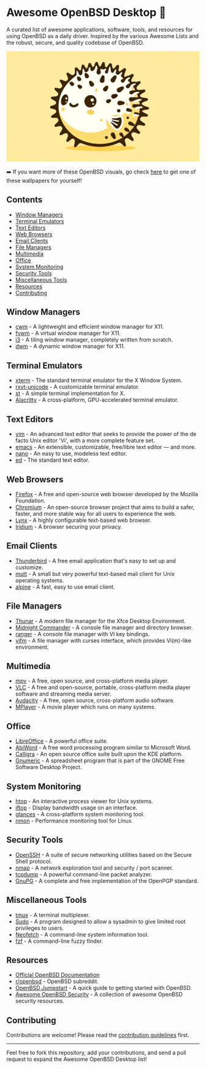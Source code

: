 # Awesome OpenBSD Desktop 🐡

A curated list of awesome applications, software, tools, and resources for using OpenBSD as a daily driver. Inspired by the various Awesome Lists and the robust, secure, and quality codebase of OpenBSD.

![Awesome OpenBSD wallpaper](https://raw.githubusercontent.com/raffaelschneider/openbsd-wallpapers/main/dall-e3/openBSD_wall_dalle3_vxcz.png)

➡️ If you want more of these OpenBSD visuals, go check [here](https://github.com/raffaelschneider/openbsd-wallpapers) to get one of these wallpapers for yourself!

## Contents

- [Window Managers](#window-managers)
- [Terminal Emulators](#terminal-emulators)
- [Text Editors](#text-editors)
- [Web Browsers](#web-browsers)
- [Email Clients](#email-clients)
- [File Managers](#file-managers)
- [Multimedia](#multimedia)
- [Office](#office)
- [System Monitoring](#system-monitoring)
- [Security Tools](#security-tools)
- [Miscellaneous Tools](#miscellaneous-tools)
- [Resources](#resources)
- [Contributing](#contributing)

## Window Managers

- [cwm](https://man.openbsd.org/cwm) - A lightweight and efficient window manager for X11.
- [fvwm](https://www.fvwm.org/) - A virtual window manager for X11.
- [i3](https://i3wm.org/) - A tiling window manager, completely written from scratch.
- [dwm](https://dwm.suckless.org/) - A dynamic window manager for X11.

## Terminal Emulators

- [xterm](https://man.openbsd.org/xterm) - The standard terminal emulator for the X Window System.
- [rxvt-unicode](http://software.schmorp.de/pkg/rxvt-unicode.html) - A customizable terminal emulator.
- [st](https://st.suckless.org/) - A simple terminal implementation for X.
- [Alacritty](https://alacritty.org/) - A cross-platform, GPU-accelerated terminal emulator.

## Text Editors

- [vim](https://www.vim.org/) - An advanced text editor that seeks to provide the power of the de facto Unix editor 'Vi', with a more complete feature set.
- [emacs](https://www.gnu.org/software/emacs/) - An extensible, customizable, free/libre text editor — and more.
- [nano](https://www.nano-editor.org/) - An easy to use, modeless text editor.
- [ed](https://man.openbsd.org/ed) - The standard text editor.

## Web Browsers

- [Firefox](https://www.mozilla.org/firefox/) - A free and open-source web browser developed by the Mozilla Foundation.
- [Chromium](https://www.chromium.org/Home) - An open-source browser project that aims to build a safer, faster, and more stable way for all users to experience the web.
- [Lynx](https://lynx.browser.org/) - A highly configurable text-based web browser.
- [Iridium](https://iridiumbrowser.de/) - A browser securing your privacy.

## Email Clients

- [Thunderbird](https://www.thunderbird.net/) - A free email application that's easy to set up and customize.
- [mutt](http://www.mutt.org/) - A small but very powerful text-based mail client for Unix operating systems.
- [alpine](https://alpine.x10host.com/) - A fast, easy to use email client.

## File Managers

- [Thunar](https://docs.xfce.org/xfce/thunar/start) - A modern file manager for the Xfce Desktop Environment.
- [Midnight Commander](https://midnight-commander.org/) - A console file manager and directory browser.
- [ranger](https://ranger.github.io/) - A console file manager with VI key bindings.
- [vifm](https://vifm.info/) - A file manager with curses interface, which provides Vi(m)-like environment.

## Multimedia

- [mpv](https://mpv.io/) - A free, open source, and cross-platform media player.
- [VLC](https://www.videolan.org/vlc/index.html) - A free and open-source, portable, cross-platform media player software and streaming media server.
- [Audacity](https://www.audacityteam.org/) - A free, open source, cross-platform audio software.
- [MPlayer](http://www.mplayerhq.hu/design7/news.html) - A movie player which runs on many systems.

## Office

- [LibreOffice](https://www.libreoffice.org/) - A powerful office suite.
- [AbiWord](http://www.abisource.com/) - A free word processing program similar to Microsoft Word.
- [Calligra](https://calligra.org/) - An open source office suite built upon the KDE platform.
- [Gnumeric](http://www.gnumeric.org/) - A spreadsheet program that is part of the GNOME Free Software Desktop Project.

## System Monitoring

- [htop](https://htop.dev/) - An interactive process viewer for Unix systems.
- [iftop](http://www.ex-parrot.com/~pdw/iftop/) - Display bandwidth usage on an interface.
- [glances](https://nicolargo.github.io/glances/) - A cross-platform system monitoring tool.
- [nmon](http://nmon.sourceforge.net/pmwiki.php) - Performance monitoring tool for Linux.

## Security Tools

- [OpenSSH](https://www.openssh.com/) - A suite of secure networking utilities based on the Secure Shell protocol.
- [nmap](https://nmap.org/) - A network exploration tool and security / port scanner.
- [tcpdump](https://www.tcpdump.org/) - A powerful command-line packet analyzer.
- [GnuPG](https://gnupg.org/) - A complete and free implementation of the OpenPGP standard.

## Miscellaneous Tools

- [tmux](https://github.com/tmux/tmux/wiki) - A terminal multiplexer.
- [Sudo](https://www.sudo.ws/) - A program designed to allow a sysadmin to give limited root privileges to users.
- [Neofetch](https://github.com/dylanaraps/neofetch) - A command-line system information tool.
- [fzf](https://github.com/junegunn/fzf) - A command-line fuzzy finder.

## Resources

- [Official OpenBSD Documentation](https://www.openbsd.org/faq/)
- [r/openbsd](https://www.reddit.com/r/openbsd/) - OpenBSD subreddit.
- [OpenBSD Jumpstart](http://www.openbsdjumpstart.org/) - A quick guide to getting started with OpenBSD.
- [Awesome OpenBSD Security](https://github.com/ligurio/awesome-openbsd-security) - A collection of awesome OpenBSD security resources.

## Contributing

Contributions are welcome! Please read the [contribution guidelines](CONTRIBUTING.md) first.

---

Feel free to fork this repository, add your contributions, and send a pull request to expand the Awesome OpenBSD Desktop list!

